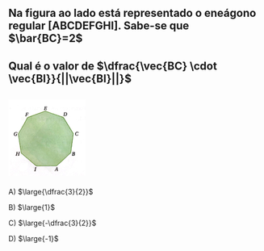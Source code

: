 ## Na figura ao lado está representado o eneágono regular [ABCDEFGHI]. Sabe-se que $\bar{BC}=2$
## Qual é o valor de $\dfrac{\vec{BC} \cdot \vec{BI}}{||\vec{BI}||}$
## ![Alt text](image.png)
A) $\large{\dfrac{3}{2}}$

B) $\large{1}$

C) $\large{-\dfrac{3}{2}}$

D) $\large{-1}$
